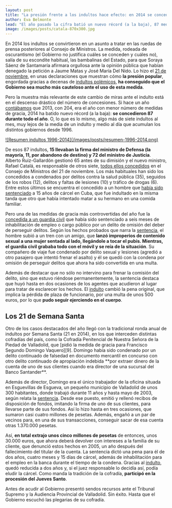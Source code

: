 ```yaml
---
layout: post
title: "La presión frente a los indultos hace efecto: en 2014 se concedieron 87, la cifra más baja desde 1996"
author: Eva Belmonte
lead: "El año pasado la cifra batió un nuevo récord (a la baja), 87 medidas de gracia, siete de ellas firmadas por el nuevo ministro, Rafael Catalá"
image: /images/posts/catala-870x300.jpg
---
```


En 2014 los indultos se convirtieron en un asunto a tratar en las ruedas de prensa posteriores al Consejo de Ministros. La medida, rodeada de oscurantismo (el Gobierno no justifica cuáles se conceden y cuáles no), salía de su escondite habitual, las bambalinas del Estado, para que Soraya Sáenz de Santamaría afirmara orgullosa ante la opinión pública que habían denegado la petición a Jaume Matas y José María Del Nido. Lo hizo el [21 de noviembre][1], en unas declaraciones que muestran cómo **la presión popular**, engordada gracias a decenas de [indultos polémicos][2], **ha conseguido que el Gobierno sea mucho más cauteloso ante el uso de esta medida**.

Pero la muestra más relevante de este cambio de miras ante el indulto está en el descenso drástico del número de concesiones. Si hace un año [contábamos][3] que 2013, con 204, era el año con menor número de medidas de gracia, 2014 ha batido nuevo récord (a la baja): **se concedieron 87 durante todo el año**. O, lo que es lo mismo, algo más de siete indultos al mes, muy lejos de la media de un indulto y medio al día que acumulan los distintos gobiernos desde 1996. 

<a href="/indultos.html">
![Resumen indultos 1996-2014](/images/posts/resumen-1996-2014.png)
</a>

De esos 87 indultos, **15 llevaban la firma del ministro de Defensa (la mayoría, 11, por abandono de destino) y 72 del ministro de Justicia**. Alberto Ruiz-Gallardón gestionó 65 antes de su dimisión y el nuevo ministro, Rafael Catalá, es responsable de otros siete, [todos ellos concedidos][4] en el Consejo de Ministros del 21 de noviembre. Los más habituales han sido los concedidos a condenados por delitos contra la salud pública (35), seguidos de los robos (12), delitos y faltas de lesiones (10) y tráfico de drogas (6). Entre estos últimos se encuentra el concedido a un hombre que [había sido sentenciado][5] a 15 años de cárcel en Cuba, que fue indultado en la misma tanda que otro que había intentado matar a su hermano en una comida familiar. 

Pero una de las medidas de gracia más controvertidas del año fue la [concedida a un guardia civil][6] que había sido sentenciado a seis meses de inhabilitación de empleo o cargo público por un delito de omisión del deber de perseguir delitos. Según los hechos probados que narra la [sentencia][7], el hombre subió a un tren con un amigo, que **lanzó improperios de contenido sexual a una mujer sentada al lado, llegándole a tocar el pubis. Mientras, el guardia civil grababa todo con el móvil y se reía de la situación**. Su compañero de viaje fue condenado por delito sexual y lesiones (agredió a otro pasajero que intentó frenar el asalto) y él se quedó con la condena por omisión de perseguir delitos que ahora ha sido convertida en una multa. 

Además de destacar que no sólo no intervino para frenar la comisión del delito, sino que estuvo riéndose permanentemente, la sentencia destaca que huyó hasta en dos ocasiones de los agentes que acudieron al lugar para tratar de esclarecer los hechos.  El [indulto][8] cambió la pena original, que implica la pérdida de plaza de funcionario, por una multa de unos 500 euros, por lo que **pudo seguir ejerciendo en el cuerpo**.

<h2>Los 21 de Semana Santa</h2>
Otro de los casos destacados del año llegó con la tradicional ronda anual de indultos por Semana Santa (21 en 2014), en los que interceden distintas cofradías del país, como la Cofradía Penitencial de Nuestra Señora de la Piedad de Valladolid, que [pidió la medida de gracia para Francisco Segundo Domingo Vaquero][9]. Domingo había sido condenado por un delito continuado de falsedad en documento mercantil en concurso con otro delito continuado de apropiación indebida **por extraer dinero de la cuenta de uno de sus clientes cuando era director de una sucursal del Banco Santander**.

Además de director, Domingo era el único trabajador de la oficina situada en Esguevillas de Esgueva, un pequeño municipio de Valladolid de unos 300 habitantes, donde trabajó durante 11 años y hasta mayo de 2003, según relata la [sentencia][10]. Desde ese puesto, emitió y rellenó recibos de disposición de fondos, imitando la firma de uno de sus clientes, para llevarse parte de sus fondos. Así lo hizo hasta en tres ocasiones, que sumaron casi cuatro millones de pesetas. Además, engañó a un par de vecinos para, en una de sus transacciones, conseguir sacar de esa cuenta otras 1.370.000 pesetas.

Así, **en total extrajo unos cinco millones de pesetas** de entonces, unos 30.000 euros, que ahora deberá devolver con intereses a la familia de su cliente, que denunció estos hechos en 2005, un año después del fallecimiento del titular de la cuenta. La sentencia dictó una pena para él de dos años, cuatro meses y 15 días de cárcel, además de inhabilitación para el empleo en la banca durante el tiempo de la condena. Gracias al [indulto][11], quedó reducida a dos años y, si el juez responsable lo decidía así, podía eludir la cárcel. Como manda la tradición de la cofradía, **participó en la procesión del Jueves Santo**.

Antes de acudir al Gobierno presentó sendos recursos ante el Tribunal Supremo y la Audiencia Provincial de Valladolid. Sin éxito. Hasta que el Gobierno escuchó las plegarias de su cofradía. 
 

[1]: http://www.lamoncloa.gob.es/consejodeministros/ruedas/Paginas/2014/cmrp20141124.aspx
[2]: http://elindultometro.es/famosos.html
[3]: http://elindultometro.es/2014/02/05/actualizacion-2013.html
[4]: http://boe.es/boe/dias/2014/11/24/index.php?d=284&s=3
[5]: http://elboenuestrodecadadia.com/2014/04/09/el-gobierno-indulta-a-un-hombre-que-habia-sido-condenado-en-cuba-a-15-anos-por-trafico-de-drogas/
[6]: http://elboenuestrodecadadia.com/2014/06/14/el-gobierno-aprueba-ocho-nuevos-indultos/
[7]: http://www.poderjudicial.es/search/doAction?action=contentpdf&databasematch=AN&reference=6671941&links=&optimize=20130405&publicinterface=true#BOEn
[8]: http://boe.es/boe/dias/2014/06/14/pdfs/BOE-A-2014-6307.pdf#BOEn
[9]: http://elboenuestrodecadadia.com/2014/04/12/gallardon-indulta-por-semana-santa-a-un-director-de-oficina-de-banco-que-robo-30-000-euros-a-un-cliente/
[10]: http://www.poderjudicial.es/search/doAction?action=contentpdf&databasematch=TS&reference=6807471&links=&optimize=20130722&publicinterface=true#BOEn
[11]: http://boe.es/boe/dias/2014/04/12/pdfs/BOE-A-2014-3982.pdf#BOEn